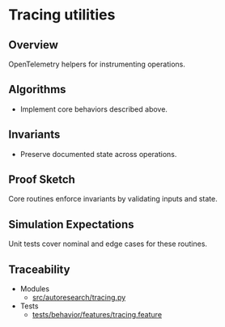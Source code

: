 # Tracing utilities

## Overview

OpenTelemetry helpers for instrumenting operations.

## Algorithms

- Implement core behaviors described above.

## Invariants

- Preserve documented state across operations.

## Proof Sketch

Core routines enforce invariants by validating inputs and state.

## Simulation Expectations

Unit tests cover nominal and edge cases for these routines.

## Traceability


- Modules
  - [src/autoresearch/tracing.py][m1]
- Tests
  - [tests/behavior/features/tracing.feature][t1]

[m1]: ../../src/autoresearch/tracing.py
[t1]: ../../tests/behavior/features/tracing.feature
